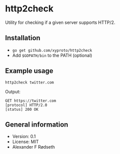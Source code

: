 # http2check

Utility for checking if a given server supports HTTP/2.

Installation
------------

* `go get github.com/xyproto/http2check`
* Add `$GOPATH/bin` to the PATH (optional)

Example usage
-------------

`http2check twitter.com`

Output:

~~~
GET https://twitter.com
[protocol] HTTP/2.0
[status] 200 OK
~~~

General information
-------------------

* Version: 0.1
* License: MIT
* Alexander F Rødseth

